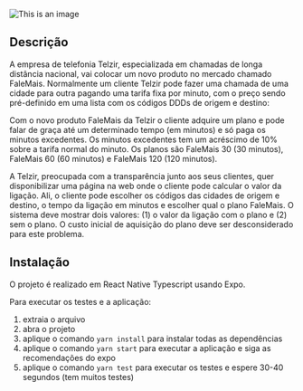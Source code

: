![This is an image](https://i.ibb.co/Jp8VdgP/Screenshot-1.png)

## Descrição
A empresa de telefonia Telzir, especializada em chamadas de longa distância nacional,
vai colocar um novo produto no mercado chamado FaleMais. Normalmente um cliente
Telzir pode fazer uma chamada de uma cidade para outra pagando uma tarifa fixa por
minuto, com o preço sendo pré-definido em uma lista com os códigos DDDs de origem
e destino:

Com o novo produto FaleMais da Telzir o cliente adquire um plano e pode falar de graça até
um determinado tempo (em minutos) e só paga os minutos excedentes. Os minutos
excedentes tem um acréscimo de 10% sobre a tarifa normal do minuto. Os planos são
FaleMais 30 (30 minutos), FaleMais 60 (60 minutos) e FaleMais 120 (120 minutos).

A Telzir, preocupada com a transparência junto aos seus clientes, quer disponibilizar uma
página na web onde o cliente pode calcular o valor da ligação. Ali, o cliente pode escolher os
códigos das cidades de origem e destino, o tempo da ligação em minutos e escolher qual o
plano FaleMais. O sistema deve mostrar dois valores: (1) o valor da ligação com o plano e (2)
sem o plano. O custo inicial de aquisição do plano deve ser desconsiderado para este
problema.


## Instalação

O projeto é realizado em React Native Typescript usando Expo.

Para executar os testes e a aplicação:

1) extraia o arquivo
2) abra o projeto
3) aplique o comando `yarn install` para instalar todas as dependências
4) aplique o comando `yarn start` para executar a aplicação e siga as recomendações do expo
5) aplique o comando `yarn test` para executar os testes e espere 30-40 segundos (tem muitos testes)
